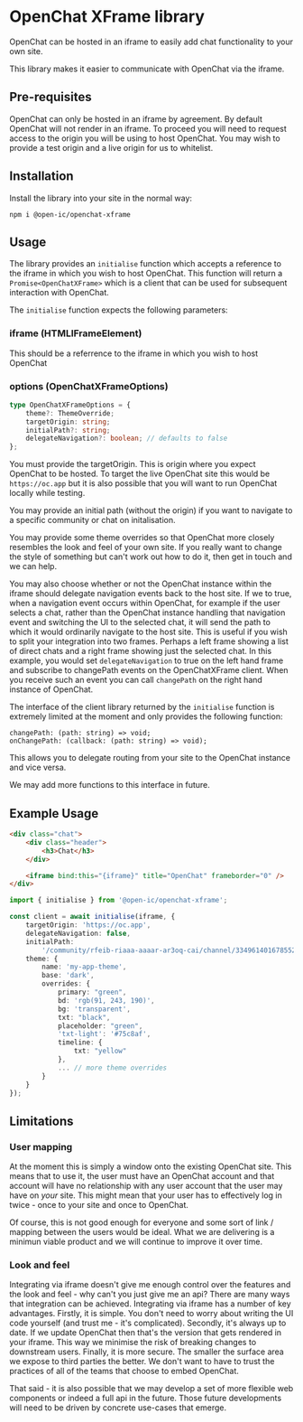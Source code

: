 # OpenChat XFrame library

OpenChat can be hosted in an iframe to easily add chat functionality to your own site.

This library makes it easier to communicate with OpenChat via the iframe.

## Pre-requisites

OpenChat can only be hosted in an iframe by agreement. By default OpenChat will not render in an iframe. To proceed you will need to request access to the origin you will be using to host OpenChat. You may wish to provide a test origin and a live origin for us to whitelist.

## Installation

Install the library into your site in the normal way:

```
npm i @open-ic/openchat-xframe
```

## Usage

The library provides an `initialise` function which accepts a reference to the iframe in which you wish to host OpenChat. This function will return a `Promise<OpenChatXFrame>` which is a client that can be used for subsequent interaction with OpenChat.

The `initialise` function expects the following parameters:

### iframe (HTMLIFrameElement)

This should be a referrence to the iframe in which you wish to host OpenChat

### options (OpenChatXFrameOptions)

```ts
type OpenChatXFrameOptions = {
    theme?: ThemeOverride;
    targetOrigin: string;
    initialPath?: string;
    delegateNavigation?: boolean; // defaults to false
};
```

You must provide the targetOrigin. This is origin where you expect OpenChat to be hosted. To target the live OpenChat site this would be `https://oc.app` but it is also possible that you will want to run OpenChat locally while testing.

You may provide an initial path (without the origin) if you want to navigate to a specific community or chat on initalisation.

You may provide some theme overrides so that OpenChat more closely resembles the look and feel of your own site. If you really want to change the style of something but can't work out how to do it, then get in touch and we can help.

You may also choose whether or not the OpenChat instance within the iframe should delegate navigation events back to the host site. If we to true, when a navigation event occurs within OpenChat, for example if the user selects a chat, rather than the OpenChat instance handling that navigation event and switching the UI to the selected chat, it will send the path to which it would ordinarily navigate to the host site. This is useful if you wish to split your integration into two frames. Perhaps a left frame showing a list of direct chats and a right frame showing just the selected chat. In this example, you would set `delegateNavigation` to true on the left hand frame and subscribe to changePath events on the OpenChatXFrame client. When you receive such an event you can call `changePath` on the right hand instance of OpenChat.

The interface of the client library returned by the `initialise` function is extremely limited at the moment and only provides the following function:

```
changePath: (path: string) => void;
onChangePath: (callback: (path: string) => void);
```

This allows you to delegate routing from your site to the OpenChat instance and vice versa.

We may add more functions to this interface in future.

## Example Usage

```html
<div class="chat">
    <div class="header">
        <h3>Chat</h3>
    </div>

    <iframe bind:this="{iframe}" title="OpenChat" frameborder="0" />
</div>
```

```ts
import { initialise } from '@open-ic/openchat-xframe';

const client = await initialise(iframe, {
    targetOrigin: 'https://oc.app',
    delegateNavigation: false,
    initialPath:
        '/community/rfeib-riaaa-aaaar-ar3oq-cai/channel/334961401678552956581044255076222828441',
    theme: {
        name: 'my-app-theme',
        base: 'dark',
        overrides: {
            primary: "green",
            bd: 'rgb(91, 243, 190)',
            bg: 'transparent',
            txt: "black",
            placeholder: "green",
            'txt-light': '#75c8af',
            timeline: {
                txt: "yellow"
            },
            ... // more theme overrides
        }
    }
});
```

## Limitations

### User mapping

At the moment this is simply a window onto the existing OpenChat site. This means that to use it, the user must have an OpenChat account and that account will have no relationship with any user account that the user may have on _your_ site. This might mean that your user has to effectively log in twice - once to your site and once to OpenChat.

Of course, this is not good enough for everyone and some sort of link / mapping between the users would be ideal. What we are delivering is a minimun viable product and we will continue to improve it over time.

### Look and feel

Integrating via iframe doesn't give me enough control over the features and the look and feel - why can't you just give me an api? There are many ways that integration can be achieved. Integrating via iframe has a number of key advantages. Firstly, it is simple. You don't need to worry about writing the UI code yourself (and trust me - it's complicated). Secondly, it's always up to date. If we update OpenChat then that's the version that gets rendered in your iframe. This way we minimise the risk of breaking changes to downstream users. Finally, it is more secure. The smaller the surface area we expose to third parties the better. We don't want to have to trust the practices of all of the teams that choose to embed OpenChat.

That said - it is also possible that we may develop a set of more flexible web components or indeed a full api in the future. Those future developments will need to be driven by concrete use-cases that emerge.
